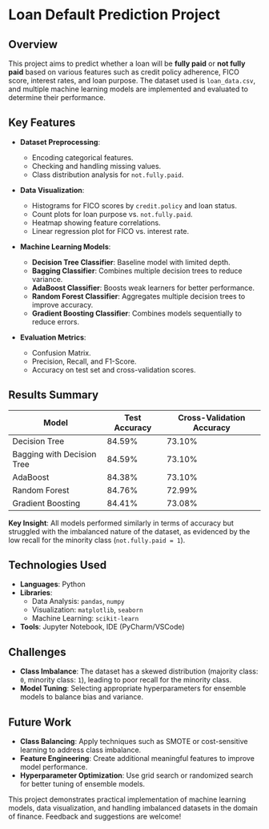 # Loan Default Prediction Project

## Overview
This project aims to predict whether a loan will be **fully paid** or **not fully paid** based on various features such as credit policy adherence, FICO score, interest rates, and loan purpose. The dataset used is `loan_data.csv`, and multiple machine learning models are implemented and evaluated to determine their performance.

## Key Features
- **Dataset Preprocessing**:
  - Encoding categorical features.
  - Checking and handling missing values.
  - Class distribution analysis for `not.fully.paid`.

- **Data Visualization**:
  - Histograms for FICO scores by `credit.policy` and loan status.
  - Count plots for loan purpose vs. `not.fully.paid`.
  - Heatmap showing feature correlations.
  - Linear regression plot for FICO vs. interest rate.

- **Machine Learning Models**:
  - **Decision Tree Classifier**: Baseline model with limited depth.
  - **Bagging Classifier**: Combines multiple decision trees to reduce variance.
  - **AdaBoost Classifier**: Boosts weak learners for better performance.
  - **Random Forest Classifier**: Aggregates multiple decision trees to improve accuracy.
  - **Gradient Boosting Classifier**: Combines models sequentially to reduce errors.

- **Evaluation Metrics**:
  - Confusion Matrix.
  - Precision, Recall, and F1-Score.
  - Accuracy on test set and cross-validation scores.

## Results Summary
| **Model**                  | **Test Accuracy** | **Cross-Validation Accuracy** |
|----------------------------|-------------------|--------------------------------|
| Decision Tree              | 84.59%           | 73.10%                         |
| Bagging with Decision Tree | 84.59%           | 73.10%                         |
| AdaBoost                   | 84.38%           | 73.10%                         |
| Random Forest              | 84.76%           | 72.99%                         |
| Gradient Boosting          | 84.41%           | 73.08%                         |

**Key Insight**: All models performed similarly in terms of accuracy but struggled with the imbalanced nature of the dataset, as evidenced by the low recall for the minority class (`not.fully.paid = 1`).

## Technologies Used
- **Languages**: Python
- **Libraries**: 
  - Data Analysis: `pandas`, `numpy`
  - Visualization: `matplotlib`, `seaborn`
  - Machine Learning: `scikit-learn`
- **Tools**: Jupyter Notebook, IDE (PyCharm/VSCode)

## Challenges
- **Class Imbalance**: The dataset has a skewed distribution (majority class: `0`, minority class: `1`), leading to poor recall for the minority class.
- **Model Tuning**: Selecting appropriate hyperparameters for ensemble models to balance bias and variance.

## Future Work
- **Class Balancing**: Apply techniques such as SMOTE or cost-sensitive learning to address class imbalance.
- **Feature Engineering**: Create additional meaningful features to improve model performance.
- **Hyperparameter Optimization**: Use grid search or randomized search for better tuning of ensemble models.

This project demonstrates practical implementation of machine learning models, data visualization, and handling imbalanced datasets in the domain of finance. Feedback and suggestions are welcome!
